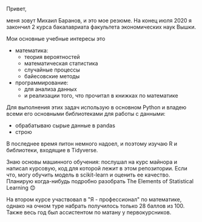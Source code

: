 Привет, 

меня зовут Михаил Баранов, и это мое резюме. На конец июля 2020 я закончил 2 курса бакалавриата факультета экономических наук Вышки. 

Мои основные учебные интересы это
* математика:
  * теория вероятностей
  * математическая статистика 
  * случайные процессы
  * байесовские методы
* программирование:
  * для анализа данных
  * и реализации того, что прочитал в книжках по математике

Для выполнения этих задач использую в основном Python и владею всеми его основными библиотеками для работы с данными:
* обрабатываю сырые данные в pandas
* строю 

В последнее время питон немного надоел, и поэтому изучаю R и библиотеки, входящие в Tidyverse.

Знаю основы машинного обучения: послушал на курс майнора и написал курсовую, код для которой лежит в этом репозитории. Если что, могу обучить модель в scikit-learn и оценить ее качество. Планирую когда-нибудь подробно разобрать The Elements of Statistical Learning :blush:

На втором курсе участвовал в "Я - профессионал" по математике, однако на очном туре набрать получилось только 28 баллов из 100. Также весь год был ассистентом по матану у первокурсников.
